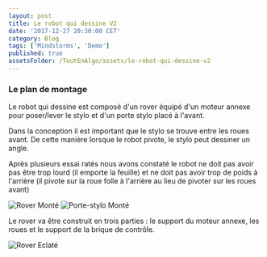 ```yaml
---
layout: post
title: Le robot qui dessine V2
date: '2017-12-27 20:30:00 CET'
category: Blog
tags: ['Mindstorms', 'Demo']
published: true
assetsFolder: /ToutEnAlgo/assets/le-robot-qui-dessine-v2
---
```


### Le plan de montage

Le robot qui dessine est composé d'un rover équipé d'un moteur annexe pour poser/lever le stylo et d'un porte stylo placé à l'avant.

Dans la conception il est important que le stylo se trouve entre les roues avant. De cette manière lorsque le robot pivote, le stylo peut dessiner un angle. 

Après plusieurs essai ratés nous avons constaté le robot ne doit pas avoir pas être trop lourd (il emporte la feuille) et ne doit pas avoir trop de poids à l'arrière (il pivote sur la roue folle à l'arrière au lieu de pivoter sur les roues avant)

![Rover Monté]({{page.assetsFolder}}/0-ensemble/dessinateurv2-all.png)
![Porte-stylo Monté]({{page.assetsFolder}}/0-ensemble/portestylo-monté.png)

Le rover va être construit en trois parties : le support du moteur annexe, les roues et le support de la brique de contrôle.

![Rover Eclaté]({{page.assetsFolder}}/0-ensemble/dessinateurv2-éclaté.png)

